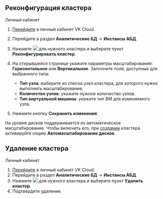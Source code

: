 ## Реконфигурация кластера

<tabs>
<tablist>
<tab>Личный кабинет</tab>
</tablist>
<tabpanel>

1. [Перейдите](https://msk.cloud.vk.com/app/) в личный кабинет VK Cloud.
1. Перейдите в раздел **Аналитические БД** → **Инстансы АБД**.
1. Нажмите ![ ](/ru/assets/more-icon.svg "inline") для нужного кластера и выберите пункт **Реконфигурировать кластер**.
1. На открывшейся странице укажите параметры масштабирования: **Горизонтальное** или **Вертикальное**. Заполните поля, доступные для выбранного типа:

   - **Тип узла**: выберите из списка узел кластера, для которого нужно выполнить масштабирование.
   - **Количество узлов**: укажите нужное количество узлов.
   - **Тип виртуальной машины**: укажите тип ВМ для изменяемого узла.

1. Нажмите кнопку **Сохранить изменения**.

</tabpanel>
</tabs>

<info>

На уровне дисков поддерживается их автоматическое масштабирование. Чтобы включить его, при [создании](../../quick-start/create-adb/) кластера активируйте опцию **Автомасштабирование дисков**.

</info>

## Удаление кластера

<tabs>
<tablist>
<tab>Личный кабинет</tab>
</tablist>
<tabpanel>

1. [Перейдите](https://msk.cloud.vk.com/app/) в личный кабинет VK Cloud.
1. Перейдите в раздел **Аналитические БД** → **Инстансы АБД**.
1. Нажмите ![ ](/ru/assets/more-icon.svg "inline") для нужного кластера и выберите пункт **Удалить кластер**.
1. Подтвердите удаление.

</tabpanel>
</tabs>
